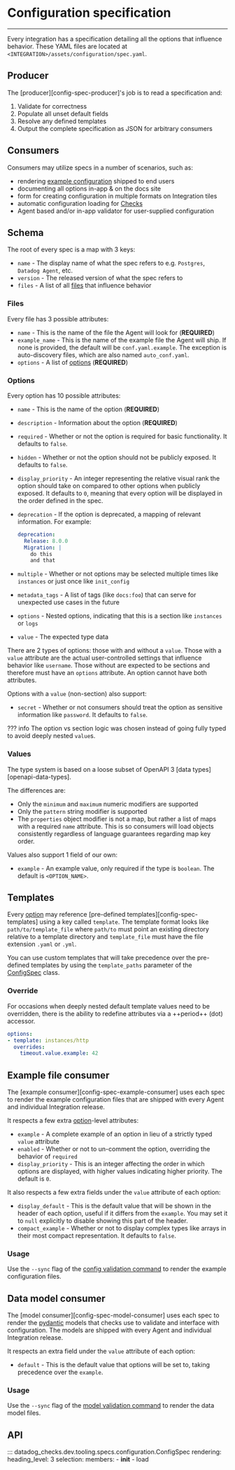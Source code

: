# Configuration specification

-----

Every integration has a specification detailing all the options that influence behavior.
These YAML files are located at `<INTEGRATION>/assets/configuration/spec.yaml`.

## Producer

The [producer][config-spec-producer]'s job is to read a specification and:

1. Validate for correctness
1. Populate all unset default fields
1. Resolve any defined templates
1. Output the complete specification as JSON for arbitrary consumers

## Consumers

Consumers may utilize specs in a number of scenarios, such as:

- rendering [example configuration](#example-file-consumer) shipped to end users
- documenting all options in-app & on the docs site
- form for creating configuration in multiple formats on Integration tiles
- automatic configuration loading for [Checks](../faq/faq.md#integration-vs-check)
- Agent based and/or in-app validator for user-supplied configuration

## Schema

The root of every spec is a map with 3 keys:

- `name` - The display name of what the spec refers to e.g. `Postgres`, `Datadog Agent`, etc.
- `version` - The released version of what the spec refers to
- `files` - A list of all [files](#files) that influence behavior

### Files

Every file has 3 possible attributes:

- `name` - This is the name of the file the Agent will look for (**REQUIRED**)
- `example_name` - This is the name of the example file the Agent will ship. If none is provided, the
  default will be `conf.yaml.example`. The exception is auto-discovery files, which are also named
  `auto_conf.yaml`.
- `options` - A list of [options](#options) (**REQUIRED**)

### Options

Every option has 10 possible attributes:

- `name` - This is the name of the option (**REQUIRED**)
- `description` - Information about the option (**REQUIRED**)
- `required` - Whether or not the option is required for basic functionality. It defaults to `false`.
- `hidden` - Whether or not the option should not be publicly exposed. It defaults to `false`.
- `display_priority` - An integer representing the relative visual rank the option should take on
  compared to other options when publicly exposed. It defaults to `0`, meaning that every option will
  be displayed in the order defined in the spec.
- `deprecation` - If the option is deprecated, a mapping of relevant information. For example:

    ```yaml
    deprecation:
      Release: 8.0.0
      Migration: |
        do this
        and that
    ```

- `multiple` - Whether or not options may be selected multiple times like `instances` or just once
  like `init_config`
- `metadata_tags` - A list of tags (like `docs:foo`) that can serve for unexpected use cases in the future
- `options` - Nested options, indicating that this is a section like `instances` or `logs`
- `value` - The expected type data

There are 2 types of options: those with and without a `value`. Those with a `value` attribute are the
actual user-controlled settings that influence behavior like `username`. Those without are expected to
be sections and therefore must have an `options` attribute. An option cannot have both attributes.

Options with a `value` (non-section) also support:

- `secret` - Whether or not consumers should treat the option as sensitive information like `password`.
  It defaults to `false`.

??? info
    The option vs section logic was chosen instead of going fully typed to avoid deeply nested `value`s.

### Values

The type system is based on a loose subset of OpenAPI 3 [data types][openapi-data-types].

The differences are:

- Only the `minimum` and `maximum` numeric modifiers are supported
- Only the `pattern` string modifier is supported
- The `properties` object modifier is not a map, but rather a list of maps with a required `name`
  attribute. This is so consumers will load objects consistently regardless of language guarantees
  regarding map key order.

Values also support 1 field of our own:

- `example` - An example value, only required if the type is `boolean`. The default is `<OPTION_NAME>`.

## Templates

Every [option](#options) may reference [pre-defined templates][config-spec-templates] using a key called `template`.
The template format looks like `path/to/template_file` where `path/to` must point an existing directory relative
to a template directory and `template_file` must have the file extension `.yaml` or `.yml`.

You can use custom templates that will take precedence over the pre-defined templates by using the `template_paths`
parameter of the [ConfigSpec](#datadog_checks.dev.tooling.specs.configuration.core.ConfigSpec) class.

### Override

For occasions when deeply nested default template values need to be overridden, there is the ability to redefine
attributes via a ++period++ (dot) accessor.

```yaml
options:
- template: instances/http
  overrides:
    timeout.value.example: 42
```

## Example file consumer

The [example consumer][config-spec-example-consumer] uses each spec to render the example configuration files that
are shipped with every Agent and individual Integration release.

It respects a few extra [option](#options)-level attributes:

- `example` - A complete example of an option in lieu of a strictly typed `value` attribute
- `enabled` - Whether or not to un-comment the option, overriding the behavior of `required`
- `display_priority` - This is an integer affecting the order in which options are displayed, with higher values indicating higher priority.
  The default is `0`.

It also respects a few extra fields under the `value` attribute of each option:

- `display_default` - This is the default value that will be shown in the header of each option, useful if it differs from the `example`.
  You may set it to `null` explicitly to disable showing this part of the header.
- `compact_example` - Whether or not to display complex types like arrays in their most compact representation. It defaults to `false`.

### Usage

Use the `--sync` flag of the [config validation command](../ddev/cli.md#ddev-validate-config) to render the example configuration files.

## Data model consumer

The [model consumer][config-spec-model-consumer] uses each spec to render the [pydantic](https://github.com/samuelcolvin/pydantic) models
that checks use to validate and interface with configuration. The models are shipped with every Agent and individual Integration release.

It respects an extra field under the `value` attribute of each option:

- `default` - This is the default value that options will be set to, taking precedence over the `example`.

### Usage

Use the `--sync` flag of the [model validation command](../ddev/cli.md#ddev-validate-models) to render the data model files.

## API

::: datadog_checks.dev.tooling.specs.configuration.ConfigSpec
    rendering:
      heading_level: 3
    selection:
      members:
        - __init__
        - load
